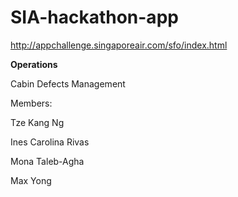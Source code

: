 # SIA-hackathon-app

http://appchallenge.singaporeair.com/sfo/index.html

**Operations**


Cabin Defects Management

Members:

Tze Kang Ng

Ines Carolina Rivas

Mona Taleb-Agha

Max Yong
